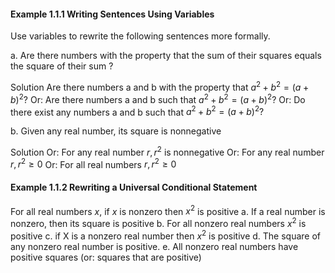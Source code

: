 #### Example 1.1.1 Writing Sentences Using Variables

Use variables to rewrite the following sentences more formally.

a. Are there numbers with the property that the sum of their squares equals the square of their sum ?

Solution
Are there numbers a and b with the property that $a^2 + b^2 = (a + b)^2?$
Or: Are there numbers a and b such that $a^2 + b^2 = (a + b)^2?$
Or: Do there exist any numbers a and b such that $a^2 + b^2 = (a + b)^2?$

b. Given any real number, its square is nonnegative

Solution
Or: For any real number $r,r^2$ is nonnegative
Or: For any real number $r,r^2 \geq 0$
Or: For all real numbers $r, r^2 \geq 0$

#### Example 1.1.2 Rewriting a Universal Conditional Statement

For all real numbers $x$, if $x$ is nonzero then $x^2$ is positive
a. If a real number is nonzero, then its square is positive
b. For all nonzero real numbers $x^2$ is positive
c. if X is a nonzero real number then $x^2$ is positive
d. The square of any nonzero real number is positive.
e. All nonzero real numbers have positive squares (or: squares that are positive)